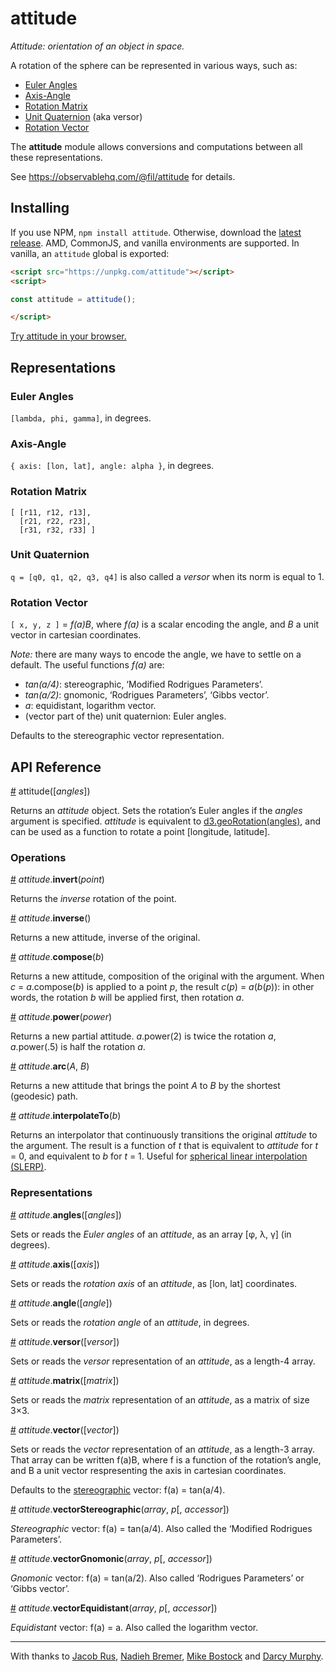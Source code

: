 # attitude

_Attitude: orientation of an object in space._

A rotation of the sphere can be represented in various ways, such as:

- [Euler Angles](#euler-angles)
- [Axis-Angle](#axis-angle)
- [Rotation Matrix](#rotation-matrix)
- [Unit Quaternion](#unit-quaternion) (aka versor)
- [Rotation Vector](#rotation-vector)

The **attitude** module allows conversions and computations between all these representations.

See https://observablehq.com/@fil/attitude for details.


## Installing

If you use NPM, `npm install attitude`. Otherwise, download the [latest release](https://github.com/Fil/attitude/releases/latest). AMD, CommonJS, and vanilla environments are supported. In vanilla, an `attitude` global is exported:

```html
<script src="https://unpkg.com/attitude"></script>
<script>

const attitude = attitude();

</script>
```

[Try attitude in your browser.](https://observablehq.com/collection/@fil/attitude)


## Representations


### Euler Angles

`[lambda, phi, gamma]`, in degrees.

### Axis-Angle

`{ axis: [lon, lat], angle: alpha }`, in degrees.

### Rotation Matrix

~~~{js}
[ [r11, r12, r13],
  [r21, r22, r23],
  [r31, r32, r33] ]
~~~

### Unit Quaternion

`q = [q0, q1, q2, q3, q4]` is also called a *versor* when its norm is equal to 1.

### Rotation Vector

`[ x, y, z ]` = *f(a)B*, where *f(a)* is a scalar encoding the angle, and *B* a unit vector in cartesian coordinates.

*Note:* there are many ways to encode the angle, we have to settle on a default. The useful functions *f(a)* are:
- *tan(a/4)*: stereographic, ‘Modified Rodrigues Parameters’.
- *tan(a/2)*: gnomonic, ‘Rodrigues Parameters’, ‘Gibbs vector’.
- *a*: equidistant, logarithm vector.
- (vector part of the) unit quaternion: Euler angles.

Defaults to the stereographic vector representation.


## API Reference

<a name="attitude" href="#attitude">#</a> attitude([<i>angles</i>])

Returns an *attitude* object. Sets the rotation’s Euler angles if the *angles* argument is specified. *attitude* is equivalent to [d3.geoRotation(angles)](https://github.com/d3/d3-geo/blob/master/README.md#geoRotation), and can be used as a function to rotate a point [longitude, latitude]. 

### Operations

<a name="attitude_invert" href="#attitude_invert">#</a> *attitude*.<b>invert</b>(<i>point</i>)

Returns the *inverse* rotation of the point.

<a name="attitude_inverse" href="#attitude_inverse">#</a> *attitude*.<b>inverse</b>()

Returns a new attitude, inverse of the original.

<a name="attitude_compose" href="#attitude_compose">#</a> *attitude*.<b>compose</b>(<i>b</i>)

Returns a new attitude, composition of the original with the argument. When *c* = *a*.compose(*b*) is applied to a point *p*, the result *c*(*p*) = *a*(*b*(*p*)): in other words, the rotation *b* will be applied first, then rotation *a*.

<a name="attitude_power" href="#attitude_power">#</a> *attitude*.<b>power</b>(<i>power</i>)

Returns a new partial attitude. *a*.power(2) is twice the rotation *a*, *a*.power(.5) is half the rotation *a*.

<a name="attitude_arc" href="#attitude_arc">#</a> *attitude*.<b>arc</b>(<i>A</i>, <i>B</i>)

Returns a new attitude that brings the point *A* to *B* by the shortest (geodesic) path.

<a name="attitude_interpolateTo" href="#attitude_interpolateTo">#</a> *attitude*.<b>interpolateTo</b>(<i>b</i>)

Returns an interpolator that continuously transitions the original *attitude* to the argument. The result is a function of *t* that is equivalent to *attitude* for *t* = 0, and equivalent to *b* for *t* = 1. Useful for [spherical linear interpolation (SLERP)](https://observablehq.com/d/b3c52ccf8f22ef2b?collection=@fil/attitude).


### Representations

<a name="attitude_angles" href="#attitude_angles">#</a> *attitude*.<b>angles</b>([<i>angles</i>])

Sets or reads the *Euler angles* of an *attitude*, as an array [&phi;, &lambda;, &gamma;] (in degrees).

<a name="attitude_axis" href="#attitude_axis">#</a> *attitude*.<b>axis</b>([<i>axis</i>])

Sets or reads the *rotation axis* of an *attitude*, as [lon, lat] coordinates.

<a name="attitude_angle" href="#attitude_angle">#</a> *attitude*.<b>angle</b>([<i>angle</i>])

Sets or reads the *rotation angle* of an *attitude*, in degrees.

<a name="attitude_versor" href="#attitude_versor">#</a> *attitude*.<b>versor</b>([<i>versor</i>])

Sets or reads the *versor* representation of an *attitude*, as a length-4 array.

<a name="attitude_matrix" href="#attitude_matrix">#</a> *attitude*.<b>matrix</b>([<i>matrix</i>])

Sets or reads the *matrix* representation of an *attitude*, as a matrix of size 3&times;3.

<!--
<a name="attitude_rotate" href="#attitude_rotate">#</a> *attitude*.<b>rotate</b>(<i>array</i>, <i>p</i>[, <i>accessor</i>])
*rotate* **TBD**.
-->

<a name="attitude_vector" href="#attitude_vector">#</a> *attitude*.<b>vector</b>([<i>vector</i>])

Sets or reads the *vector* representation of an *attitude*, as a length-3 array. That array can be written f(a)B, where f is a function of the rotation’s angle, and B a unit vector respresenting the axis in cartesian coordinates.

Defaults to the [stereographic](#attitude_vectorStereographic) vector: f(a) = tan(a/4).

<a name="attitude_vectorStereographic" href="#attitude_vectorStereographic">#</a> *attitude*.<b>vectorStereographic</b>(<i>array</i>, <i>p</i>[, <i>accessor</i>])

*Stereographic* vector: f(a) = tan(a/4). Also called the ‘Modified Rodrigues Parameters’.

<a name="attitude_vectorGnomonic" href="#attitude_vectorGnomonic">#</a> *attitude*.<b>vectorGnomonic</b>(<i>array</i>, <i>p</i>[, <i>accessor</i>])

*Gnomonic* vector: f(a) = tan(a/2). Also called ‘Rodrigues Parameters’ or ‘Gibbs vector’.

<a name="attitude_vectorEquidistant" href="#attitude_vectorEquidistant">#</a> *attitude*.<b>vectorEquidistant</b>(<i>array</i>, <i>p</i>[, <i>accessor</i>])

*Equidistant* vector: f(a) = a. Also called the logarithm vector.



---

With thanks to [Jacob Rus](https://observablehq.com/@jrus), [Nadieh Bremer](https://www.visualcinnamon.com), [Mike Bostock](https://bost.ocks.org/mike/) and [Darcy Murphy](https://github.com/mrDarcyMurphy).
